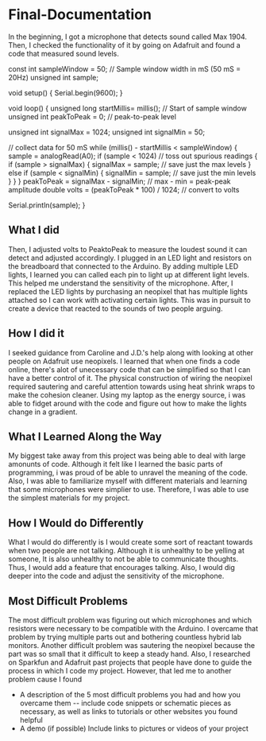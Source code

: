 # Final-Documentation

 In the beginning, I got a microphone that detects sound called Max 1904. Then, I checked the functionality of it by going on Adafruit and found a code that measured sound levels.
 
 const int sampleWindow = 50; // Sample window width in mS (50 mS = 20Hz)
unsigned int sample;
 
void setup() 
{
   Serial.begin(9600);
}
 
 
void loop() 
{
   unsigned long startMillis= millis();  // Start of sample window
   unsigned int peakToPeak = 0;   // peak-to-peak level
 
   unsigned int signalMax = 1024;
   unsigned int signalMin = 50;
 
   // collect data for 50 mS
   while (millis() - startMillis < sampleWindow)
   {
      sample = analogRead(A0);
      if (sample < 1024)  // toss out spurious readings
      {
         if (sample > signalMax)
         {
            signalMax = sample;  // save just the max levels
         }
         else if (sample < signalMin)
         {
            signalMin = sample;  // save just the min levels
         }
      }
   }
   peakToPeak = signalMax - signalMin;  // max - min = peak-peak amplitude
   double volts = (peakToPeak * 100) / 1024;  // convert to volts
 
   Serial.println(sample);
}
## What I did
Then, I adjusted volts to PeaktoPeak to measure the loudest sound it can detect and adjusted accordingly. I plugged in an LED light and resistors on the breadboard that connected to the Arduino. By adding multiple LED lights, I learned  you can called each pin to light up at different light levels. This helped me understand the sensitivity of the microphone. After, I replaced the LED lights by purchasing an neopixel that has multiple lights attached so I can work with activating certain lights. This was in pursuit to create a device that reacted to the sounds of two people arguing. 

## How I did it
I seeked guidance from Caroline and J.D.'s help along with looking at other people on Adafruit use neopixels. 
I learned that when one finds a code online, there's alot of unecessary code that can be simplified so that I can have a better control of it. 
The physical construction of wiring the neopixel required sautering and careful attention towards using heat shrink wraps to make the cohesion cleaner. Using my laptop as the energy source, i was able to fidget around with the code and figure out how to make the lights change in a gradient. 

## What I Learned Along the Way
My biggest take away from this project was being able to deal with large amonunts of code. Although it felt like I learned the basic parts of programming, i was proud of be able to unravel the meaning of the code. Also, I was able to familiarize myself with different materials and learning that some microphones were simplier to use. Therefore, I was able to use the simplest materials for my project. 

## How I Would do Differently
 What I would do differently is I would create some sort of reactant towards when two people are not talking. Although it is unhealthy to be yelling at someone, It is also unhealthy to not be able to communicate thoughts. Thus, I would add a feature that encourages talking. 
 Also, I would dig deeper into the code and adjust the sensitivity of the microphone. 

## Most Difficult Problems
The most difficult problem was figuring out which microphones and which resistors were necessary to be compatible with the Arduino. I overcame that problem by trying multiple parts out and bothering countless hybrid lab monitors. 
Another difficult problem was sautering the neopixel because the part was so small that it difficult to keep a steady hand. Also, I researched on Sparkfun and Adafruit past projects that people have done to guide the process in which I code my project. 
However, that led me to another problem cause I found 

 -  A description of the 5 most difficult problems you had and how you overcame them -- include code snippets or schematic pieces as necessary, as well as links to tutorials or other websites you found helpful 
 -  A demo (if possible) Include links to pictures or videos of your project
